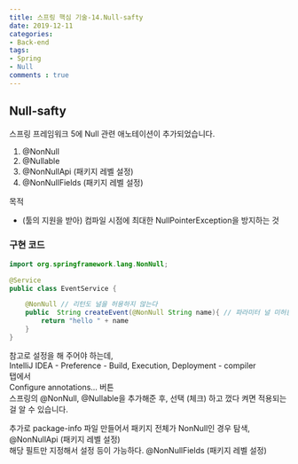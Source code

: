 ```yaml
---
title: 스프링 핵심 기술-14.Null-safty
date: 2019-12-11
categories:
- Back-end
tags:
- Spring 
- Null
comments : true
---
```


## Null-safty
스프링 프레임워크 5에 Null 관련 애노테이션이 추가되었습니다.
1. @NonNull
1. @Nullable
1. @NonNullApi (패키지 레벨 설정)
1. @NonNullFields (패키지 레벨 설정)


목적
* (툴의 지원을 받아) 컴파일 시점에 최대한 NullPointerException을 방지하는 것


### 구현 코드
```java
import org.springframework.lang.NonNull;

@Service
public class EventService {

    @NonNull // 리턴도 널을 허용하지 않는다
    public  String createEvent(@NonNull String name){ // 파라미터 널 미허용
        return "hello " + name
    }
}
```

참고로 설정을 해 주어야 하는데,    
IntelliJ IDEA - Preference - Build, Execution, Deployment - compiler   
탭에서     
Configure annotations... 버튼       
스프링의 @NonNull, @Nullable을 추가해준 후, 선택 (체크) 하고 껐다 켜면 적용되는 걸 알 수 있습니다.     


추가로 package-info 파일 만들어서 패키지 전체가 NonNull인 경우 탐색, @NonNullApi (패키지 레벨 설정)    
해당 필트만 지정해서 설정 등이 가능하다. @NonNullFields (패키지 레벨 설정)

